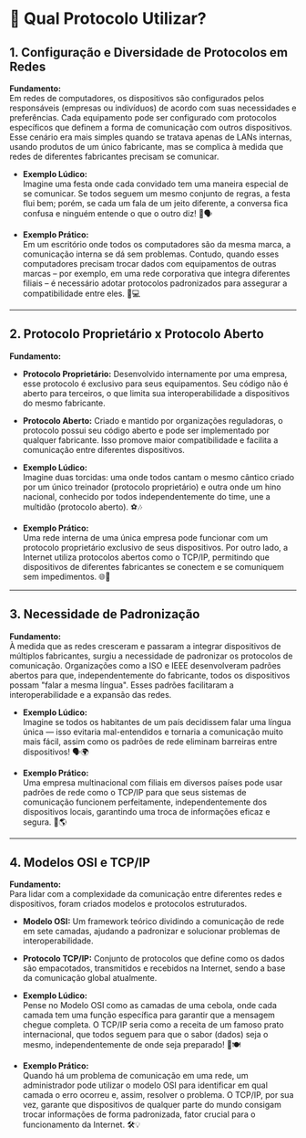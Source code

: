 # 🔧 Qual Protocolo Utilizar?

## 1. Configuração e Diversidade de Protocolos em Redes
**Fundamento:**  
Em redes de computadores, os dispositivos são configurados pelos responsáveis (empresas ou indivíduos) de acordo com suas necessidades e preferências. Cada equipamento pode ser configurado com protocolos específicos que definem a forma de comunicação com outros dispositivos. Esse cenário era mais simples quando se tratava apenas de LANs internas, usando produtos de um único fabricante, mas se complica à medida que redes de diferentes fabricantes precisam se comunicar.

- **Exemplo Lúdico:**  
  Imagine uma festa onde cada convidado tem uma maneira especial de se comunicar. Se todos seguem um mesmo conjunto de regras, a festa flui bem; porém, se cada um fala de um jeito diferente, a conversa fica confusa e ninguém entende o que o outro diz! 🎉🗣️

- **Exemplo Prático:**  
  Em um escritório onde todos os computadores são da mesma marca, a comunicação interna se dá sem problemas. Contudo, quando esses computadores precisam trocar dados com equipamentos de outras marcas – por exemplo, em uma rede corporativa que integra diferentes filiais – é necessário adotar protocolos padronizados para assegurar a compatibilidade entre eles. 🏢💻

---

## 2. Protocolo Proprietário x Protocolo Aberto
**Fundamento:**  
- **Protocolo Proprietário:** Desenvolvido internamente por uma empresa, esse protocolo é exclusivo para seus equipamentos. Seu código não é aberto para terceiros, o que limita sua interoperabilidade a dispositivos do mesmo fabricante.  
- **Protocolo Aberto:** Criado e mantido por organizações reguladoras, o protocolo possui seu código aberto e pode ser implementado por qualquer fabricante. Isso promove maior compatibilidade e facilita a comunicação entre diferentes dispositivos.

- **Exemplo Lúdico:**  
  Imagine duas torcidas: uma onde todos cantam o mesmo cântico criado por um único treinador (protocolo proprietário) e outra onde um hino nacional, conhecido por todos independentemente do time, une a multidão (protocolo aberto). ⚽🎶

- **Exemplo Prático:**  
  Uma rede interna de uma única empresa pode funcionar com um protocolo proprietário exclusivo de seus dispositivos. Por outro lado, a Internet utiliza protocolos abertos como o TCP/IP, permitindo que dispositivos de diferentes fabricantes se conectem e se comuniquem sem impedimentos. 🌐🤝

---

## 3. Necessidade de Padronização
**Fundamento:**  
À medida que as redes cresceram e passaram a integrar dispositivos de múltiplos fabricantes, surgiu a necessidade de padronizar os protocolos de comunicação. Organizações como a ISO e IEEE desenvolveram padrões abertos para que, independentemente do fabricante, todos os dispositivos possam "falar a mesma língua". Esses padrões facilitaram a interoperabilidade e a expansão das redes.

- **Exemplo Lúdico:**  
  Imagine se todos os habitantes de um país decidissem falar uma língua única — isso evitaria mal-entendidos e tornaria a comunicação muito mais fácil, assim como os padrões de rede eliminam barreiras entre dispositivos! 🗣️🌍

- **Exemplo Prático:**  
  Uma empresa multinacional com filiais em diversos países pode usar padrões de rede como o TCP/IP para que seus sistemas de comunicação funcionem perfeitamente, independentemente dos dispositivos locais, garantindo uma troca de informações eficaz e segura. 🏢🌎

---

## 4. Modelos OSI e TCP/IP
**Fundamento:**  
Para lidar com a complexidade da comunicação entre diferentes redes e dispositivos, foram criados modelos e protocolos estruturados.  
- **Modelo OSI:** Um framework teórico dividindo a comunicação de rede em sete camadas, ajudando a padronizar e solucionar problemas de interoperabilidade.  
- **Protocolo TCP/IP:** Conjunto de protocolos que define como os dados são empacotados, transmitidos e recebidos na Internet, sendo a base da comunicação global atualmente.

- **Exemplo Lúdico:**  
  Pense no Modelo OSI como as camadas de uma cebola, onde cada camada tem uma função específica para garantir que a mensagem chegue completa. O TCP/IP seria como a receita de um famoso prato internacional, que todos seguem para que o sabor (dados) seja o mesmo, independentemente de onde seja preparado! 🧅🍽️

- **Exemplo Prático:**  
  Quando há um problema de comunicação em uma rede, um administrador pode utilizar o modelo OSI para identificar em qual camada o erro ocorreu e, assim, resolver o problema. O TCP/IP, por sua vez, garante que dispositivos de qualquer parte do mundo consigam trocar informações de forma padronizada, fator crucial para o funcionamento da Internet. 🛠️💡